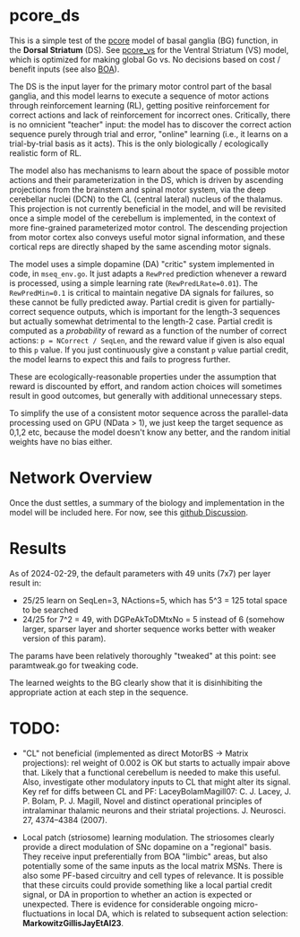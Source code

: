 # pcore_ds

This is a simple test of the [pcore](../../PCORE_BG.md) model of basal ganglia (BG) function, in the **Dorsal Striatum** (DS).  See [pcore_vs](../pcore_vs) for the Ventral Striatum (VS) model, which is optimized for making global Go vs. No decisions based on cost / benefit inputs (see also [BOA](../boa)).

The DS is the input layer for the primary motor control part of the basal ganglia, and this model learns to execute a sequence of motor actions through reinforcement  learning (RL), getting positive reinforcement for correct actions and lack of reinforcement for incorrect ones.  Critically, there is no omnicient "teacher" input: the model has to discover the correct action sequence purely through trial and error, "online" learning (i.e., it learns on a trial-by-trial basis as it acts).  This is the only biologically / ecologically realistic form of RL.

The model also has mechanisms to learn about the space of possible motor actions and their parameterization in the DS, which is driven by ascending projections from the brainstem and spinal motor system, via the deep cerebellar nuclei (DCN) to the CL (central lateral) nucleus of the thalamus.  This projection is not currently beneficial in the model, and will be revisited once a simple model of the cerebellum is implemented, in the context of more fine-grained parameterized motor control.  The descending projection from motor cortex also conveys useful motor signal information, and these cortical reps are directly shaped by the same ascending motor signals.

The model uses a simple dopamine (DA) "critic" system implemented in code, in `mseq_env.go`.  It just adapts a `RewPred` prediction whenever a reward is processed, using a simple learning rate (`RewPredLRate=0.01`).  The `RewPredMin=0.1` is critical to maintain negative DA signals for failures, so these cannot be fully predicted away.  Partial credit is given for partially-correct sequence outputs, which is important for the length-3 sequences but actually somewhat detrimental to the length-2 case.  Partial credit is computed as a *probability* of reward as a function of the number of correct actions: `p = NCorrect / SeqLen`, and the reward value if given is also equal to this `p` value.  If you just continuously give a constant `p` value partial credit, the model learns to expect this and fails to progress further.

These are ecologically-reasonable properties under the assumption that reward is discounted by effort, and random action choices will sometimes result in good outcomes, but generally with additional unnecessary steps.

To simplify the use of a consistent motor sequence across the parallel-data processing used on GPU (NData > 1), we just keep the target sequence as 0,1,2 etc, because the model doesn't know any better, and the random initial weights have no bias either.

# Network Overview

Once the dust settles, a summary of the biology and implementation in the model will be included here.  For now, see this [github Discussion](https://github.com/emer/axon/discussions/326).

# Results

As of 2024-02-29, the default parameters with 49 units (7x7) per layer result in:

* 25/25 learn on SeqLen=3, NActions=5, which has 5^3 = 125 total space to be searched
* 24/25 for 7^2 = 49, with DGPeAkToDMtxNo = 5 instead of 6 (somehow larger, sparser layer and shorter sequence works better with weaker version of this param).

The params have been relatively thoroughly "tweaked" at this point: see paramtweak.go for tweaking code.

The learned weights to the BG clearly show that it is disinhibiting the appropriate action at each step in the sequence.

# TODO:

* "CL" not beneficial (implemented as direct MotorBS -> Matrix projections): rel weight of 0.002 is OK but starts to actually impair above that.  Likely that a functional cerebellum is needed to make this useful.  Also, investigate other modulatory inputs to CL that might alter its signal.  Key ref for diffs between CL and PF: LaceyBolamMagill07: C. J. Lacey, J. P. Bolam, P. J. Magill, Novel and distinct operational principles of intralaminar thalamic neurons and their striatal projections. J. Neurosci. 27, 4374–4384 (2007).

* Local patch (striosome) learning modulation.  The striosomes clearly provide a direct modulation of SNc dopamine on a "regional" basis.  They receive input preferentially from BOA "limbic" areas, but also potentially some of the same inputs as the local matrix MSNs.  There is also some PF-based circuitry and cell types of relevance.  It is possible that these circuits could provide something like a local partial credit signal, or DA in proportion to whether an action is expected or unexpected.  There is evidence for considerable ongoing micro-fluctuations in local DA, which is related to subsequent action selection: **MarkowitzGillisJayEtAI23**. 


